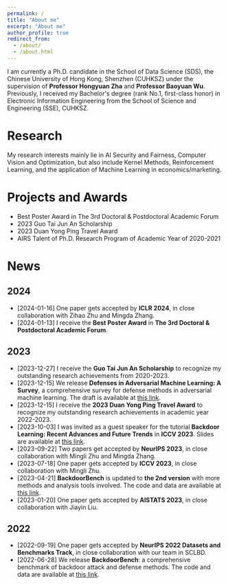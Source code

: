 ```yaml
---
permalink: /
title: "About me"
excerpt: "About me"
author_profile: true
redirect_from: 
  - /about/
  - /about.html
---
```


I am currently a Ph.D. candidate in the School of Data Science (SDS), the Chinese University of Hong Kong, Shenzhen (CUHKSZ) under the supervision of **Professor Hongyuan Zha** and **Professor Baoyuan Wu**. Previously, I received my Bachelor's degree (rank No.1, first-class honor) in Electronic Information Engineering from the School of Science and Engineering (SSE), CUHKSZ.

Research
======
My research interests mainly lie in AI Security and Fairness, Computer Vision and Optimization, but also include Kernel Methods, Reinforcement Learning, and the application of Machine Learning in economics/marketing.

Projects and Awards
======
* Best Poster Award in The 3rd Doctoral & Postdoctoral Academic Forum
* 2023 Guo Tai Jun An Scholarship
* 2023 Duan Yong Ping Travel Award
* AIRS Talent of Ph.D. Research Program of Academic Year of 2020-2021

News
======
## 2024
* [2024-01-16] One paper gets accepted by **ICLR 2024**, in close collaboration with Zihao Zhu and Mingda Zhang.
* [2024-01-13] I receive the **Best Poster Award** in **The 3rd Doctoral & Postdoctoral Academic Forum**.


## 2023
* [2023-12-27] I receive the **Guo Tai Jun An Scholarship** to recognize my outstanding research achievements from 2020-2023. 
* [2023-12-15] We release **Defenses in Adversarial Machine Learning: A Survey**, a comprehensive survey for defense methods in adversarial machine learning. The draft is available at [this link](https://arxiv.org/abs/2312.08890).
* [2023-12-15] I receive the **2023 Duan Yong Ping Travel Award** to recognize my outstanding research achievements in academic year 2022-2023. 
* [2023-10-03] I was invited as a guest speaker for the tutorial **Backdoor Learning: Recent Advances and Future Trends** in **ICCV 2023**. Slides are available at [this link](https://backdoor-learning-tutorial.github.io/).
* [2023-09-22] Two papers get accepted by **NeurIPS 2023**, in close collaboration with Mingli Zhu and Mingda Zhang.
* [2023-07-18] One paper gets accepted by **ICCV 2023**, in close collaboration with Mingli Zhu.
* [2023-04-21] **BackdoorBench** is updated to **the 2nd version** with more methods and analysis tools involved. The code and data are available at [this link](https://github.com/SCLBD/BackdoorBench/tree/main).
* [2023-01-20] One paper gets accepted by **AISTATS 2023**, in close collaboration with Jiayin Liu.

## 2022
* [2022-09-19] One paper gets accepted by **NeurIPS 2022 Datasets and Benchmarks Track**, in close collaboration with our team in SCLBD.
* [2022-06-28] We release **BackdoorBench**: a comprehensive benchmark of backdoor attack and defense methods. The code and data are available at [this link](https://github.com/SCLBD/BackdoorBench/tree/v1).






